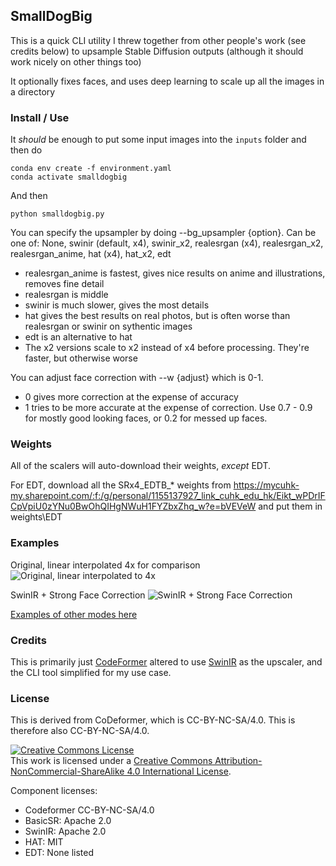 ## SmallDogBig

This is a quick CLI utility I threw together from other people's work (see credits below)
to upsample Stable Diffusion outputs (although it should work nicely on other things too)

It optionally fixes faces, and uses deep learning to scale up all the images in a directory

### Install / Use

It _should_ be enough to put some input images into the `inputs` folder and then do

```
conda env create -f environment.yaml
conda activate smalldogbig
```

And then

```
python smalldogbig.py 
```

You can specify the upsampler by doing --bg_upsampler {option}. 
Can be one of: None, swinir (default, x4), swinir_x2, realesrgan (x4), realesrgan_x2, realesrgan_anime, hat (x4), hat_x2, edt
- realesrgan_anime is fastest, gives nice results on anime and illustrations, removes fine detail
- realesrgan is middle
- swinir is much slower, gives the most details
- hat gives the best results on real photos, but is often worse than realesrgan or swinir on sythentic images
- edt is an alternative to hat
- The x2 versions scale to x2 instead of x4 before processing. They're faster, but otherwise worse

You can adjust face correction with --w {adjust} which is 0-1. 
- 0 gives more correction at the expense of accuracy
- 1 tries to be more accurate at the expense of correction.
Use 0.7 - 0.9 for mostly good looking faces, or 0.2 for messed up faces.

### Weights

All of the scalers will auto-download their weights, _except_ EDT.

For EDT, download all the SRx4_EDTB_* weights from https://mycuhk-my.sharepoint.com/:f:/g/personal/1155137927_link_cuhk_edu_hk/Eikt_wPDrIFCpVpiU0zYNu0BwOhQIHgNWuH1FYZbxZhq_w?e=bVEVeW and put them in weights\EDT

### Examples

Original, linear interpolated 4x for comparison
![Original, linear interpolated to 4x](/outputs/examples/PrincessSummerFruit_nofaces.png?raw=true "Original, linear interpolated to 4x")

SwinIR + Strong Face Correction
![SwinIR + Strong Face Correction](/outputs/examples/PrincessSummerFruit_bgsr_swinir_facesr_swinir.png?raw=true "SwinIR + Strong Face Correction")

[Examples of other modes here](/outputs/examples/)

### Credits

This is primarily just [CodeFormer](https://github.com/sczhou/CodeFormer) altered to
use [SwinIR](https://github.com/JingyunLiang/SwinIR) as the upscaler, and the CLI tool
simplified for my use case.

### License

This is derived from CoDeformer, which is CC-BY-NC-SA/4.0. This is therefore also CC-BY-NC-SA/4.0.

<a rel="license" href="http://creativecommons.org/licenses/by-nc-sa/4.0/"><img alt="Creative Commons License" style="border-width:0" src="https://i.creativecommons.org/l/by-nc-sa/4.0/88x31.png" /></a><br />This work is licensed under a <a rel="license" href="http://creativecommons.org/licenses/by-nc-sa/4.0/">Creative Commons Attribution-NonCommercial-ShareAlike 4.0 International License</a>.

Component licenses:

- Codeformer CC-BY-NC-SA/4.0
- BasicSR: Apache 2.0
- SwinIR: Apache 2.0
- HAT: MIT
- EDT: None listed


